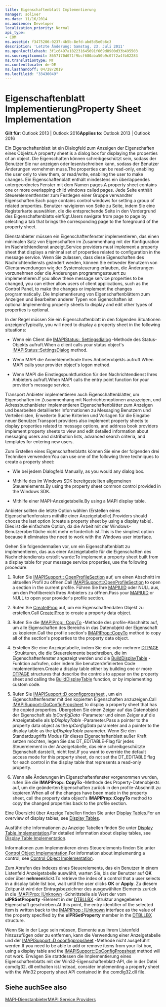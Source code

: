 ```yaml
---
title: Eigenschaftenblatt Implementierung
manager: soliver
ms.date: 11/16/2014
ms.audience: Developer
localization_priority: Normal
api_type:
- COM
ms.assetid: f3475206-0237-4b5b-8efd-abd5d5e0b6c3
description: 'Letzte Änderung: Samstag, 23. Juli 2011'
ms.openlocfilehash: 3f1c6497a182231645691f669d8900d33b495503
ms.sourcegitcommit: 8657170d071f9bcf680aba50b9c07f2a4fb82283
ms.translationtype: MT
ms.contentlocale: de-DE
ms.lasthandoff: 04/28/2019
ms.locfileid: "33430049"
---
```

# <a name="property-sheet-implementation"></a><span data-ttu-id="a5085-103">Eigenschaftenblatt Implementierung</span><span class="sxs-lookup"><span data-stu-id="a5085-103">Property Sheet Implementation</span></span>

  
  
<span data-ttu-id="a5085-104">**Gilt für**: Outlook 2013 | Outlook 2016</span><span class="sxs-lookup"><span data-stu-id="a5085-104">**Applies to**: Outlook 2013 | Outlook 2016</span></span> 
  
<span data-ttu-id="a5085-105">Ein Eigenschaftenblatt ist ein Dialogfeld zum Anzeigen der Eigenschaften eines Objekts.</span><span class="sxs-lookup"><span data-stu-id="a5085-105">A property sheet is a dialog box for displaying the properties of an object.</span></span> <span data-ttu-id="a5085-106">Die Eigenschaften können schreibgeschützt sein, sodass der Benutzer Sie nur anzeigen oder lesen/schreiben kann, sodass der Benutzer Änderungen vornehmen muss.</span><span class="sxs-lookup"><span data-stu-id="a5085-106">The properties can be read-only, enabling the user only to view them, or read/write, enabling the user to make changes.</span></span> <span data-ttu-id="a5085-107">Ein Eigenschaftenblatt enthält mindestens ein überlappendes untergeordnetes Fenster mit dem Namen pages.</span><span class="sxs-lookup"><span data-stu-id="a5085-107">A property sheet contains one or more overlapping child windows called pages.</span></span> <span data-ttu-id="a5085-108">Jede Seite enthält Steuerelementfenster zum Festlegen einer Gruppe verwandter Eigenschaften.</span><span class="sxs-lookup"><span data-stu-id="a5085-108">Each page contains control windows for setting a group of related properties.</span></span> <span data-ttu-id="a5085-109">Benutzer navigieren von Seite zu Seite, indem Sie eine Registerkarte auswählen, die die entsprechende Seite in den Vordergrund des Eigenschaftenblatts einfügt.</span><span class="sxs-lookup"><span data-stu-id="a5085-109">Users navigate from page to page by selecting a tab that brings the corresponding page to the foreground of the property sheet.</span></span>
  
<span data-ttu-id="a5085-110">Dienstanbieter müssen ein Eigenschaftenfenster implementieren, das einen minimalen Satz von Eigenschaften im Zusammenhang mit der Konfiguration im Nachrichtendienst anzeigt.</span><span class="sxs-lookup"><span data-stu-id="a5085-110">Service providers must implement a property sheet that displays a minimal set of properties related to configuration in the message service.</span></span> <span data-ttu-id="a5085-111">Wenn Sie zulassen, dass diese Eigenschaften des Nachrichtendiensts geändert werden, können Sie entweder Benutzern von Clientanwendungen wie der Systemsteuerung erlauben, die Änderungen vorzunehmen oder die Änderungen programmgesteuert zu implementieren.</span><span class="sxs-lookup"><span data-stu-id="a5085-111">If you allow these message service properties to be changed, you can either allow users of client applications, such as the Control Panel, to make the changes or implement the changes programmatically.</span></span> <span data-ttu-id="a5085-112">Die Implementierung von Eigenschaftenblättern zum Anzeigen und Bearbeiten anderer Typen von Eigenschaften ist optional.</span><span class="sxs-lookup"><span data-stu-id="a5085-112">Implementing property sheets to display and edit other types of properties is optional.</span></span> 
  
<span data-ttu-id="a5085-113">In der Regel müssen Sie ein Eigenschaftenblatt in den folgenden Situationen anzeigen:</span><span class="sxs-lookup"><span data-stu-id="a5085-113">Typically, you will need to display a property sheet in the following situations:</span></span>
  
- <span data-ttu-id="a5085-114">Wenn ein Client die [IMAPIStatus:: Settingsdialog](imapistatus-settingsdialog.md) -Methode des Status-Objekts aufruft.</span><span class="sxs-lookup"><span data-stu-id="a5085-114">When a client calls your status object's [IMAPIStatus::SettingsDialog](imapistatus-settingsdialog.md) method.</span></span> 
    
- <span data-ttu-id="a5085-115">Wenn MAPI die Anmeldemethode Ihres Anbieterobjekts aufruft.</span><span class="sxs-lookup"><span data-stu-id="a5085-115">When MAPI calls your provider object's logon method.</span></span>
    
- <span data-ttu-id="a5085-116">Wenn MAPI die Einstiegspunktfunktion für den Nachrichtendienst Ihres Anbieters aufruft.</span><span class="sxs-lookup"><span data-stu-id="a5085-116">When MAPI calls the entry point function for your provider's message service.</span></span>
    
<span data-ttu-id="a5085-117">Transport Anbieter implementieren auch Eigenschaftenblätter, um Eigenschaften im Zusammenhang mit Nachrichtenoptionen anzuzeigen, und Adressbuchanbieter implementieren Eigenschaftenblätter zum Anzeigen und bearbeiten detaillierter Informationen zu Messaging Benutzern und Verteilerlisten, Erweiterte Suche Kriterien und Vorlagen für die Eingabe neuer Benutzer.</span><span class="sxs-lookup"><span data-stu-id="a5085-117">Transport providers also implement property sheets to display properties related to message options, and address book providers implement property sheets to view and edit detailed information about messaging users and distribution lists, advanced search criteria, and templates for entering new users.</span></span>
  
<span data-ttu-id="a5085-118">Zum Erstellen eines Eigenschaftenblatts können Sie eine der folgenden drei Techniken verwenden:</span><span class="sxs-lookup"><span data-stu-id="a5085-118">You can use one of the following three techniques to create a property sheet:</span></span>
  
- <span data-ttu-id="a5085-119">Wie bei jedem Dialogfeld.</span><span class="sxs-lookup"><span data-stu-id="a5085-119">Manually, as you would any dialog box.</span></span>
    
- <span data-ttu-id="a5085-120">Mithilfe des im Windows SDK bereitgestellten allgemeinen Steuerelements.</span><span class="sxs-lookup"><span data-stu-id="a5085-120">By using the property sheet common control provided in the Windows SDK.</span></span>
    
- <span data-ttu-id="a5085-121">Mithilfe einer MAPI-Anzeigetabelle.</span><span class="sxs-lookup"><span data-stu-id="a5085-121">By using a MAPI display table.</span></span>
    
<span data-ttu-id="a5085-122">Anbieter sollten die letzte Option wählen (Erstellen eines Eigenschaftenfensters mithilfe einer Anzeigetabelle).</span><span class="sxs-lookup"><span data-stu-id="a5085-122">Providers should choose the last option (create a property sheet by using a display table).</span></span> <span data-ttu-id="a5085-123">Dies ist die einfachste Option, da die Arbeit mit der Windows-Benutzeroberfläche nicht mehr erforderlich ist.</span><span class="sxs-lookup"><span data-stu-id="a5085-123">This is the simplest option because it eliminates the need to work with the Windows user interface.</span></span> 
  
<span data-ttu-id="a5085-124">Gehen Sie folgendermaßen vor, um ein Eigenschaftenblatt zu implementieren, das aus einer Anzeigetabelle für die Eigenschaften des Nachrichtendiensts erstellt wurde:</span><span class="sxs-lookup"><span data-stu-id="a5085-124">To implement a property sheet built from a display table for your message service properties, use the following procedure:</span></span>
  
1. <span data-ttu-id="a5085-125">Rufen Sie [IMAPISupport:: OpenProfileSection](imapisupport-openprofilesection.md) auf, um einen Abschnitt im aktuellen Profil zu öffnen.</span><span class="sxs-lookup"><span data-stu-id="a5085-125">Call [IMAPISupport::OpenProfileSection](imapisupport-openprofilesection.md) to open a section in the current profile.</span></span> <span data-ttu-id="a5085-126">Führen Sie Ihre [MAPIUID](mapiuid.md) oder NULL aus, um den Profilbereich Ihres Anbieters zu öffnen.</span><span class="sxs-lookup"><span data-stu-id="a5085-126">Pass your [MAPIUID](mapiuid.md) or NULL to open your provider's profile section.</span></span> 
    
2. <span data-ttu-id="a5085-127">Rufen Sie [CreateIProp](createiprop.md) auf, um ein Eigenschaftendaten Objekt zu erstellen.</span><span class="sxs-lookup"><span data-stu-id="a5085-127">Call [CreateIProp](createiprop.md) to create a property data object.</span></span> 
    
3. <span data-ttu-id="a5085-128">Rufen Sie die [IMAPIProp:: CopyTo](imapiprop-copyto.md) -Methode des profile-Abschnitts auf, um alle Eigenschaften des Bereichs in das Datenobjekt der Eigenschaft zu kopieren.</span><span class="sxs-lookup"><span data-stu-id="a5085-128">Call the profile section's [IMAPIProp::CopyTo](imapiprop-copyto.md) method to copy all of the section's properties to the property data object.</span></span> 
    
4. <span data-ttu-id="a5085-129">Erstellen Sie eine Anzeigetabelle, indem Sie eine oder mehrere [DTPAGE](dtpage.md) -Strukturen, die die Steuerelemente beschreiben, die im Eigenschaftenfenster angezeigt werden und die [BuildDisplayTable](builddisplaytable.md) -Funktion aufrufen, oder indem Sie benutzerdefinierten Code implementieren.</span><span class="sxs-lookup"><span data-stu-id="a5085-129">Create a display table either by building one or more [DTPAGE](dtpage.md) structures that describe the controls to appear on the property sheet and calling the [BuildDisplayTable](builddisplaytable.md) function, or by implementing custom code.</span></span> 
    
5. <span data-ttu-id="a5085-130">Rufen Sie [IMAPISupport::D oconfigpropsheet](imapisupport-doconfigpropsheet.md) , um ein Eigenschaftenfenster mit den kopierten Eigenschaften anzuzeigen.</span><span class="sxs-lookup"><span data-stu-id="a5085-130">Call [IMAPISupport::DoConfigPropsheet](imapisupport-doconfigpropsheet.md) to display a property sheet that has the copied properties.</span></span> <span data-ttu-id="a5085-131">Übergeben Sie einen Zeiger auf das Datenobjekt der Eigenschaft als _lpConfigData_ -Parameter und einen Zeiger auf die Anzeigetabelle als _lpDisplayTable_ -Parameter.</span><span class="sxs-lookup"><span data-stu-id="a5085-131">Pass a pointer to the property data object as the  _lpConfigData_ parameter and a pointer to the display table as the  _lpDisplayTable_ parameter.</span></span> <span data-ttu-id="a5085-132">Wenn Sie den Standardzugriffs Modus für dieses Eigenschaftenblatt außer Kraft setzen möchten, legen Sie das DT_EDITABLE-Flag für jedes Steuerelement in der Anzeigetabelle, das eine schreibgeschützte Eigenschaft darstellt, nicht fest.</span><span class="sxs-lookup"><span data-stu-id="a5085-132">If you want to override the default access mode for this property sheet, do not set the DT_EDITABLE flag for each control in the display table that represents a read-only property.</span></span> 
    
6. <span data-ttu-id="a5085-133">Wenn alle Änderungen im Eigenschaftenfenster vorgenommen wurden, rufen Sie die **IMAPIProp:: CopyTo** -Methode des Property-Datenobjekts auf, um die geänderten Eigenschaften zurück in den profile-Abschnitt zu kopieren.</span><span class="sxs-lookup"><span data-stu-id="a5085-133">When all of the changes have been made in the property sheet, call the property data object's **IMAPIProp::CopyTo** method to copy the changed properties back to the profile section.</span></span> 
    
<span data-ttu-id="a5085-134">Eine Übersicht über Anzeige Tabellen finden Sie unter [Display Tables](display-tables.md).</span><span class="sxs-lookup"><span data-stu-id="a5085-134">For an overview of display tables, see [Display Tables](display-tables.md).</span></span> 
  
<span data-ttu-id="a5085-135">Ausführliche Informationen zu Anzeige Tabellen finden Sie unter [Display Table Implementation](display-table-implementation.md).</span><span class="sxs-lookup"><span data-stu-id="a5085-135">For detailed information about display tables, see [Display Table Implementation](display-table-implementation.md).</span></span> 
  
<span data-ttu-id="a5085-136">Informationen zum Implementieren eines Steuerelements finden Sie unter [Control Object Implementation](control-object-implementation.md).</span><span class="sxs-lookup"><span data-stu-id="a5085-136">For information about implementing a control, see [Control Object Implementation](control-object-implementation.md).</span></span>
  
<span data-ttu-id="a5085-137">Zum Abrufen des Indexes eines Steuerelements, das ein Benutzer in einem Listenfeld Anzeigetabelle auswählt, warten Sie, bis der Benutzer auf **OK** oder über **nehmen**klickt.</span><span class="sxs-lookup"><span data-stu-id="a5085-137">To retrieve the index of a control that a user selects in a display table list box, wait until the user clicks **OK** or **Apply**.</span></span> <span data-ttu-id="a5085-138">Zu diesem Zeitpunkt wird der Eintragsbezeichner des ausgewählten Elements zurück in die [IMAPIProp: IUnknown](imapipropiunknown.md) -Schnittstelle als Wert der vom **ulPRSetProperty** -Element in der [DTBLLBX](dtbllbx.md) -Struktur angegebenen Eigenschaft geschrieben.</span><span class="sxs-lookup"><span data-stu-id="a5085-138">At this point, the entry identifier of the selected item is written back to the [IMAPIProp : IUnknown](imapipropiunknown.md) interface as the value of the property specified by the **ulPRSetProperty** member in the [DTBLLBX](dtbllbx.md) structure.</span></span> 
  
<span data-ttu-id="a5085-139">Wenn Sie in der Lage sein müssen, Elemente aus Ihrem Listenfeld hinzuzufügen oder zu entfernen, kann die Verwendung einer Anzeigetabelle und der [IMAPISupport::D oconfigpropsheet](imapisupport-doconfigpropsheet.md) -Methode nicht ausgeführt werden.</span><span class="sxs-lookup"><span data-stu-id="a5085-139">If you need to be able to add or remove items from your list box, using a display table and the [IMAPISupport::DoConfigPropsheet](imapisupport-doconfigpropsheet.md) method will not work.</span></span> <span data-ttu-id="a5085-140">Erwägen Sie stattdessen die Implementierung eines Eigenschaftenblatts mit der Win32-Eigenschaftenblatt-API, die in der Datei comdlg32. dll enthalten ist.</span><span class="sxs-lookup"><span data-stu-id="a5085-140">Instead, consider implementing a property sheet with the Win32 property sheet API contained in the comdlg32.dll file.</span></span> 
  
## <a name="see-also"></a><span data-ttu-id="a5085-141">Siehe auch</span><span class="sxs-lookup"><span data-stu-id="a5085-141">See also</span></span>



[<span data-ttu-id="a5085-142">MAPI-Dienstanbieter</span><span class="sxs-lookup"><span data-stu-id="a5085-142">MAPI Service Providers</span></span>](mapi-service-providers.md)


